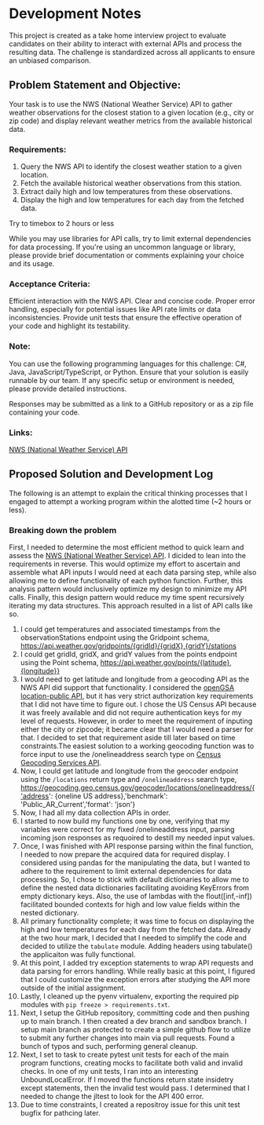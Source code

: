 # Development Notes 
This project is created as a take home interview project to evaluate candidates on their ability to interact with external APIs and process the resulting data. The challenge is standardized across all applicants to ensure an unbiased comparison.

## Problem Statement and Objective:
Your task is to use the NWS (National Weather Service) API to gather weather observations for the closest station to a given location (e.g., city or zip code) and
display relevant weather metrics from the available historical data.

### Requirements:
1. Query the NWS API to identify the closest weather station to a given location.
2. Fetch the available historical weather observations from this station.
3. Extract daily high and low temperatures from these observations.
4. Display the high and low temperatures for each day from the fetched data.

Try to timebox to 2 hours or less

While you may use libraries for API calls, try to limit external dependencies for data processing. If you're using an uncommon language or library, please
provide brief documentation or comments explaining your choice and its usage.

### Acceptance Criteria:
Efficient interaction with the NWS API.
Clear and concise code.
Proper error handling, especially for potential issues like API rate limits or data inconsistencies.
Provide unit tests that ensure the effective operation of your code and highlight its testability.

### Note:
You can use the following programming languages for this challenge: C#, Java, JavaScript/TypeScript, or Python. Ensure that your solution is easily runnable
by our team. If any specific setup or environment is needed, please provide detailed instructions.

Responses may be submitted as a link to a GitHub repository or as a zip file containing your code.

### Links:
[NWS (National Weather Service) API](https://www.weather.gov/documentation/services-web-api)

## Proposed Solution and Development Log
The following is an attempt to explain the critical thinking processes that I engaged to attempt a working program within the alotted time (~2 hours or less).

### Breaking down the problem
First, I needed to determine the most efficient method to quick learn and assess the [NWS (National Weather Service) API](https://www.weather.gov/documentation/services-web-api). I dicided to lean into the requirements in reverse. This would optimize my effort to ascertain and assemble what API inputs I would need at each data parsing step, while also allowing me to define functionality of each python function. Further, this analysis pattern would inclusively optimize my design to minimize my API calls. Finally, this design pattern would reduce my time spent recursively iterating my data structures. This approach resulted in a list of API calls like so.

1. I could get temperatures and associated timestamps from the observationStations endpoint using the Gridpoint schema, https://api.weather.gov/gridpoints/{gridId}/{gridX},{gridY}/stations
2. I could get gridId, gridX, and gridY values from the points endpoint using the Point schema, https://api.weather.gov/points/{latitude},{longitude}}
3. I would need to get latitude and longitude from a geocoding API as the NWS API did support that functionality. I considered the [openGSA location-public API](https://open.gsa.gov/api/location-public-api/#look-up-cities), but it has very strict authorization key requirements that I did not have time to figure out. I chose the US Census API because it was freely available and did not require authentication keys for my level of requests.  However, in order to meet the requirement of inputing either the city or zipcode; it became clear that I would need a parser for that. I decided to set that requirement aside till later based on time constraints.The easiest solution to a working geocoding function was to force input to use the /onelineaddress search type on [Census Geocoding Services API](https://www.census.gov/data/developers/data-sets/Geocoding-services.html_).
4. Now, I could get latitude and longitude from the geocoder endpoint using the `/locations` return type and `/onelineaddress` search type, https://geocoding.geo.census.gov/geocoder/locations/onelineaddress/{'address': {oneline US address},'benchmark': 'Public_AR_Current','format': 'json'}
5. Now, I had all my data collection APIs in order.
6. I started to now build my functions one by one, verifying that my variables were correct for my fixed /onelineaddress input, parsing incoming json responses as requoired to destill my needed input values.
7. Once, I was finished with API response parsing within the final function, I needed to now prepare the acquired data for required display. I considered using pandas for the manipulating the data, but I wanted to adhere to the requirement to limit external dependencies for data processing. So, I chose to stick with default dictionaries to allow me to define the nested data dictionaries facilitating avoiding KeyErrors from empty dictionary keys. Also, the use of lambdas with the flout([inf,-inf]) facilitated bounded contexts for high and low value fields within the nested dictionary.
8. All primary functionality complete; it was time to focus on displaying the high and low temperatures for each day from the fetched data. Already at the two hour mark, I decided that I needed to simplify the code and decided to utilize the `tabulate` module. Adding headers using tabulate() the applicaiton was fully functional.
9. At this point, I added try exception statements to wrap API requests and data parsing for errors handling. While really basic at this point, I figured that I could customize the exception errors after studying the API more outside of the initial assignment.
10. Lastly, I cleaned up the pyenv virtualenv, exporting the required pip modules with `pip freeze > requirements.txt`.
11. Next, I setup the GitHub repository, committing code and then pushing up to main branch. I then created a dev branch and sandbox branch. I setup main branch as protected to create a simple github flow to utilize to submit any further changes into main via pull requests. Found a bunch of typos and such, performing general cleanup.
12. Next, I set to task to create pytest unit tests for each of the main program functions, creating mocks to facilitate both valid and invalid checks. In one of my unit tests, I ran into an interesting UnboundLocalError. If I moved the functions return state insidetry except statements, then the invalid test would pass. I determined that I needed to change the jltest to look for the API 400 error. 
13. Due to time constraints, I created a repositroy issue for this unit test bugfix for pathcing later.